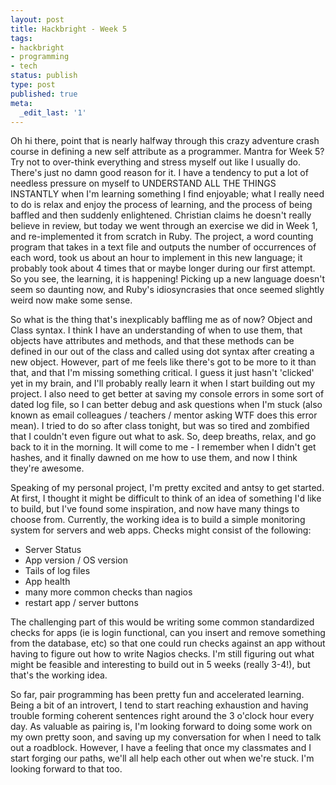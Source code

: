 ```yaml
---
layout: post
title: Hackbright - Week 5
tags:
- hackbright
- programming
- tech
status: publish
type: post
published: true
meta:
  _edit_last: '1'
---
```

Oh hi there, point that is nearly halfway through this crazy adventure crash course in defining a new self attribute as a programmer. Mantra for Week 5? Try not to over-think everything and stress myself out like I usually do. There's just no damn good reason for it. I have a tendency to put a lot of needless pressure on myself to UNDERSTAND ALL THE THINGS INSTANTLY when I'm learning something I find enjoyable; what I really need to do is relax and enjoy the process of learning, and the process of being baffled and then suddenly enlightened. Christian claims he doesn't really believe in review, but today we went through an exercise we did in Week 1, and re-implemented it from scratch in Ruby. The project, a word counting program that takes in a text file and outputs the number of occurrences of each word, took us about an hour to implement in this new language; it probably took about 4 times that or maybe longer during our first attempt. So you see, the learning, it is happening! Picking up a new language doesn't seem so daunting now, and Ruby's idiosyncrasies that once seemed slightly weird now make some sense.  

So what is the thing that's inexplicably baffling me as of now? Object and Class syntax. I think I have an understanding of when to use them, that objects have attributes and methods, and that these methods can be defined in our out of the class and called using dot syntax after creating a new object. However, part of me feels like there's got to be more to it than that, and that I'm missing something critical. I guess it just hasn't 'clicked' yet in my brain, and I'll probably really learn it when I start building out my project. I also need to get better at saving my console errors in some sort of dated log file, so I can better debug and ask questions when I'm stuck (also known as email colleagues / teachers / mentor asking WTF does this error mean). I tried to do so after class tonight, but was so tired and zombified that I couldn't even figure out what to ask. So, deep breaths, relax, and go back to it in the morning. It will come to me - I remember when I didn't get hashes, and it finally dawned on me how to use them, and now I think they're awesome. 

Speaking of my personal project, I'm pretty excited and antsy to get started. At first, I thought it might be difficult to think of an idea of something I'd like to build, but I've found some inspiration, and now have many things to choose from. Currently, the working idea is to build a simple monitoring system for servers and web apps. Checks might consist of the following:
<ul>
	<li>Server Status</li>
	<li>App version / OS version</li>
	<li>Tails of log files</li>
	<li>App health</li>
	<li>many more common checks than nagios</li>
	<li>restart app / server buttons</li>
</ul>

The challenging part of this would be writing some common standardized checks for apps (ie is login functional, can you insert and remove something from the database, etc) so that one could run checks against an app without having to figure out how to write Nagios checks. I'm still figuring out what might be feasible and interesting to build out in 5 weeks (really 3-4!), but that's the working idea. 

So far, pair programming has been pretty fun and accelerated learning. Being a bit of an introvert, I tend to start reaching exhaustion and having trouble forming coherent sentences right around the 3 o'clock hour every day. As valuable as pairing is, I'm looking forward to doing some work on my own pretty soon, and saving up my conversation for when I need to talk out a roadblock. However, I have a feeling that once my classmates and I start forging our paths, we'll all help each other out when we're stuck. I'm looking forward to that too.

